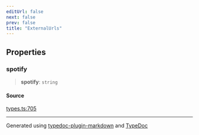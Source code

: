 ```yaml
---
editUrl: false
next: false
prev: false
title: "ExternalUrls"
---
```


## Properties

### spotify

> **spotify**: `string`

#### Source

[types.ts:705](https://github.com/fostertheweb/spotify-web-sdk/blob/8d95f4b/src/types.ts#L705)

***

Generated using [typedoc-plugin-markdown](https://www.npmjs.com/package/typedoc-plugin-markdown) and [TypeDoc](https://typedoc.org/)
